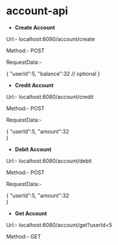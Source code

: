 # account-api


- **Create Account**

Url:- localhost:8080/account/create

Method:- POST

RequestData:- 

{
"userId":5,
"balance":32  // optional
}

- **Credit Account**

Url:- localhost:8080/account/credit

Method:- POST

RequestData:- 

{
"userId":5,
"amount":32  
}

- **Debit Account**

Url:- localhost:8080/account/debit

Method:- POST

RequestData:- 

{
"userId":5,
"amount":32  
}


- **Get Account**

Url:- localhost:8080/account/get?userId=5

Method:- GET





